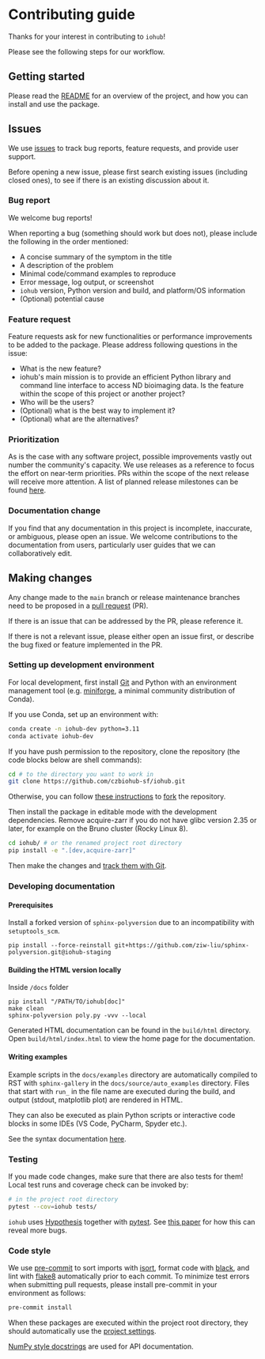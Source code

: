 # Contributing guide

Thanks for your interest in contributing to `iohub`!

Please see the following steps for our workflow.

## Getting started

Please read the [README](./README.md) for an overview of the project,
and how you can install and use the package.

## Issues

We use [issues](https://github.com/czbiohub-sf/iohub/issues) to track
bug reports, feature requests, and provide user support.

Before opening a new issue, please first search existing issues (including closed ones),
to see if there is an existing discussion about it.

### Bug report

We welcome bug reports!

When reporting a bug (something should work but does not),
please include the following in the order mentioned:

- A concise summary of the symptom in the title
- A description of the problem
- Minimal code/command examples to reproduce
- Error message, log output, or screenshot
- `iohub` version, Python version and build, and platform/OS information
- (Optional) potential cause

### Feature request

Feature requests ask for new functionalities or performance improvements to be added to the package.
Please address following questions in the issue:

- What is the new feature?
- iohub's main mission is to provide an efficient Python library and command line interface to access ND bioimaging data.
Is the feature within the scope of this project or another project?
- Who will be the users?
- (Optional) what is the best way to implement it?
- (Optional) what are the alternatives?

### Prioritization

As is the case with any software project, possible improvements vastly out number the community's capacity.
We use releases as a reference to focus the effort on near-term priorities.
PRs within the scope of the next release will receive more attention.
A list of planned release milestones can be found [here](https://github.com/czbiohub-sf/iohub/milestones).

### Documentation change

If you find that any documentation in this project is incomplete, inaccurate, or ambiguous,
please open an issue.
We welcome contributions to the documentation from users,
particularly user guides that we can collaboratively edit.

## Making changes

Any change made to the `main` branch or release maintenance branches
need to be proposed in a [pull request](https://github.com/czbiohub-sf/iohub/pulls) (PR).

If there is an issue that can be addressed by the PR, please reference it.

If there is not a relevant issue, please either open an issue first,
or describe the bug fixed or feature implemented in the PR.

### Setting up development environment

For local development, first install [Git](https://git-scm.com/)
and Python with an environment management tool
(e.g. [miniforge](https://github.com/conda-forge/miniforge), a minimal community distribution of Conda).

If you use Conda, set up an environment with:

```sh
conda create -n iohub-dev python=3.11
conda activate iohub-dev
```

If you have push permission to the repository,
clone the repository (the code blocks below are shell commands):

```sh
cd # to the directory you want to work in
git clone https://github.com/czbiohub-sf/iohub.git
```

Otherwise, you can follow [these instructions](https://docs.github.com/en/get-started/quickstart/fork-a-repo)
to [fork](https://github.com/czbiohub-sf/iohub/fork) the repository.

Then install the package in editable mode with the development dependencies.
Remove acquire-zarr if you do not have glibc version 2.35 or later,
for example on the Bruno cluster (Rocky Linux 8).

```sh
cd iohub/ # or the renamed project root directory
pip install -e ".[dev,acquire-zarr]"
```

Then make the changes and [track them with Git](https://docs.github.com/en/get-started/using-git/about-git#example-contribute-to-an-existing-repository).

### Developing documentation

#### Prerequisites

Install a forked version of `sphinx-polyversion` due to an incompatibility with `setuptools_scm`.

```shell
pip install --force-reinstall git+https://github.com/ziw-liu/sphinx-polyversion.git@iohub-staging 
```

#### Building the HTML version locally

Inside `/docs` folder

```shell
pip install "/PATH/TO/iohub[doc]"
make clean
sphinx-polyversion poly.py -vvv --local
```

Generated HTML documentation can be found in
the ``build/html`` directory. Open ``build/html/index.html`` to view the home
page for the documentation.

#### Writing examples

Example scripts in the `docs/examples` directory
are automatically compiled to RST with `sphinx-gallery`
in the `docs/source/auto_examples` directory.
Files that start with `run_` in the file name
are executed during the build,
and output (stdout, matplotlib plot) are rendered in HTML.

They can also be executed as plain Python scripts
or interactive code blocks in some IDEs (VS Code, PyCharm, Spyder etc.).

See the syntax documentation
[here](https://sphinx-gallery.github.io/stable/syntax.html).

### Testing

If you made code changes, make sure that there are also tests for them!
Local test runs and coverage check can be invoked by:

```sh
# in the project root directory
pytest --cov=iohub tests/
```

`iohub` uses [Hypothesis](https://hypothesis.readthedocs.io/en/latest/index.html)
together with [pytest](https://docs.pytest.org/).
See [this paper](https://conference.scipy.org/proceedings/scipy2020/zac_hatfield-dodds.html)
for how this can reveal more bugs.

### Code style

We use [pre-commit](https://pre-commit.com/) to sort imports with [isort](https://github.com/PyCQA/isort), format code with [black](https://black.readthedocs.io/en/stable/), and lint with [flake8](https://github.com/PyCQA/flake8) automatically prior to each commit. To minimize test errors when submitting pull requests, please install pre-commit in your environment as follows:

```bash
pre-commit install
```

When these packages are executed within the project root directory, they should automatically use the [project settings](./pyproject.toml).

[NumPy style docstrings](https://numpydoc.readthedocs.io/en/latest/format.html) are used for API documentation.
